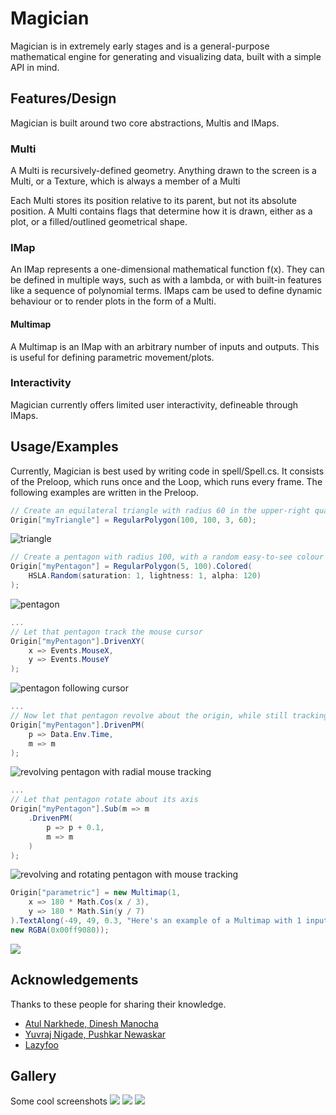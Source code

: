 
# Magician

Magician is in extremely early stages and is a general-purpose mathematical engine for generating and visualizing data, built with a simple API in mind.


## Features/Design

Magician is built around two core abstractions, Multis and IMaps.
### Multi
A Multi is recursively-defined geometry. Anything drawn to the screen is a Multi, or a Texture, which is always a member of a Multi

Each Multi stores its position relative to its parent, but not its absolute position. A Multi contains flags that determine how it is drawn, either as a plot, or a filled/outlined geometrical shape.
### IMap
An IMap represents a one-dimensional mathematical function f(x). They can be defined in multiple ways, such as with a lambda, or with built-in features like a sequence of polynomial terms. IMaps cam be used to define dynamic behaviour or to render plots in the form of a Multi.
#### Multimap
A Multimap is an IMap with an arbitrary number of inputs and outputs. This is useful for defining parametric movement/plots.

### Interactivity
Magician currently offers limited user interactivity, defineable through IMaps.

## Usage/Examples
Currently, Magician is best used by writing code in spell/Spell.cs. It consists of the Preloop, which runs once and the Loop, which runs every frame. The following examples are written in the Preloop.

```c#
// Create an equilateral triangle with radius 60 in the upper-right quadrant
Origin["myTriangle"] = RegularPolygon(100, 100, 3, 60);
```
![triangle](https://i.imgur.com/gv5u7XG.png)

```c#
// Create a pentagon with radius 100, with a random easy-to-see colour
Origin["myPentagon"] = RegularPolygon(5, 100).Colored(
    HSLA.Random(saturation: 1, lightness: 1, alpha: 120)
);
```
![pentagon](https://i.imgur.com/OR7v1Wb.png)
```c#
...
// Let that pentagon track the mouse cursor
Origin["myPentagon"].DrivenXY(
    x => Events.MouseX,
    y => Events.MouseY
);
```
![pentagon following cursor](https://i.imgur.com/Od9e0Ha.gif)
```c#
...
// Now let that pentagon revolve about the origin, while still tracking the mouse
Origin["myPentagon"].DrivenPM(
    p => Data.Env.Time,
    m => m
);
```
![revolving pentagon with radial mouse tracking](https://i.imgur.com/EyCAnaf.gif)
```c#
...
// Let that pentagon rotate about its axis
Origin["myPentagon"].Sub(m => m
    .DrivenPM(
        p => p + 0.1,
        m => m
    )
);
```
![revolving and rotating pentagon with mouse tracking](https://i.imgur.com/PkV7Uap.gif)

```c#
Origin["parametric"] = new Multimap(1,
    x => 180 * Math.Cos(x / 3),
    y => 180 * Math.Sin(y / 7)
).TextAlong(-49, 49, 0.3, "Here's an example of a Multimap with 1 input and two outputs being used to draw text parametrically",
new RGBA(0x00ff9080));
```

![](https://i.imgur.com/gha7jej.png)

## Acknowledgements

 Thanks to these people for sharing their knowledge.
 - [Atul Narkhede, Dinesh Manocha](http://gamma.cs.unc.edu/SEIDEL/)
 - [Yuvraj Nigade, Pushkar Newaskar](http://www.polygontriangulation.com/)
 - [Lazyfoo](https://lazyfoo.net/)


## Gallery
Some cool screenshots
![](https://i.imgur.com/7rM5V6s.png)
![](https://i.imgur.com/v1pMOMp.png)
![](https://i.imgur.com/2my6cn7.png)

